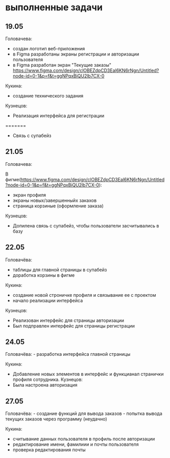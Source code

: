 <h1>выполненные задачи</h1>
<h2>19.05</h2>
Головачева:

- создан логотип веб-приложения
- в Figma разработаны экраны регистрации и авторизации пользователя
- в Figma разработан экран "Текущие заказы"
https://www.figma.com/design/clOBEZdpCD3Eal6KN6rNgn/Untitled?node-id=0-1&p=f&t=ggNPqxBiQU2lb7CX-0

Кукина:

- создание технического задания

Кузнецов:

- Реализация интерфейса для регистрации


=======
- Связь с супабейз

<h2>21.05</h2>
Головачева:

В фигме(https://www.figma.com/design/clOBEZdpCD3Eal6KN6rNgn/Untitled?node-id=0-1&p=f&t=ggNPqxBiQU2lb7CX-0):
- экран профиля
- экраны новых/завершенныйх закахов
- страница корзиные (оформление заказа)

Кузнецов:

- Допилена связь с супабейз, чтобы пользователи засчитывались в базу


<h2>22.05</h2>
Головачёва: 

- таблицы для главной страницы в супабейз
- доработка корзины в фигме

Кукина: 

- создание новой строничке профиля и связывание ее с проектом
- начало реализации интерфейса
  
Кузнецов:
- Реализован интерфейс для страницы авторизации
- Был подправлен интерфейс для страницы регистрации

<h2>24.05</h2>
Головачёва: 
- разработка интерфейса главной страницы

Кукина: 

- Добавление новых элементов в интерфейс и функцианал странички профиля сотрудника.
Кузнецов:
- Была настроена авторизация


<h2>27.05</h2>
Головачёва: 
- создание функций для вывода заказов
- попытка вывода текущих заказов через программу (неудачно)




Кукина: 
- считывание данных пользователя в профиль после авторизации
- редактирование имени, фамилиии и почты пользователя
- проверка редактирования почты
